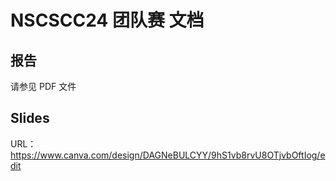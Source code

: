 # NSCSCC24 团队赛 文档

## 报告

请参见 PDF 文件

## Slides

URL： https://www.canva.com/design/DAGNeBULCYY/9hS1vb8rvU8OTjvbOftIog/edit
